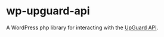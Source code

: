 # wp-upguard-api
A WordPress php library for interacting with the [UpGuard API](https://support.upguard.com/upguard/using-the-api.html).
